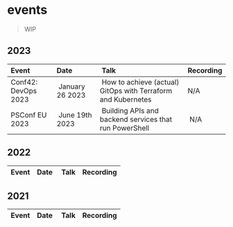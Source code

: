 # events

>WIP

## 2023

| Event | Date | Talk | Recording |
|:------|:-----|:-----|:----------|
| Conf42: DevOps 2023 | January 26 2023 | How to achieve (actual) GitOps with Terraform and Kubernetes | N/A |
| PSConf EU 2023 | June 19th 2023 | Building APIs and backend services that run PowerShell | N/A |

## 2022

| Event | Date | Talk | Recording |
|:------|:-----|:-----|:----------|

## 2021

| Event | Date | Talk | Recording |
|:------|:-----|:-----|:----------|
